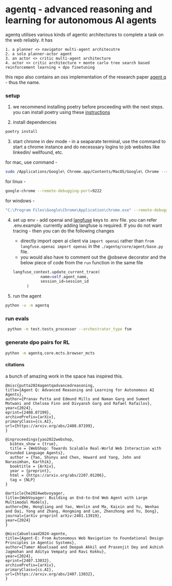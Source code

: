 # agentq - advanced reasoning and learning for autonomous AI agents

agentq utilises various kinds of agentic architectures to complete a task on the web reliably.
it has

```
1. a planner <> navigator multi-agent architecutre
2. a solo planner-actor agent
3. an actor <> critic multi-agent architecture
4. actor <> critic architecture + monte carlo tree search based reinforcement learning + dpo finetuning
```

this repo also contains an oss implementation of the research paper [agent q](https://arxiv.org/abs/2408.07199) - thus the name.

### setup

1. we recommend installing poetry before proceeding with the next steps. you can install poetry using these [instructions](https://python-poetry.org/docs/#installation)

2. install dependencies

```bash
poetry install
```

3. start chrome in dev mode - in a seaparate terminal, use the command to start a chrome instance and do necesssary logins to job websites like linkedin/ wellfound, etc.

for mac, use command -

```bash
sudo /Applications/Google\ Chrome.app/Contents/MacOS/Google\ Chrome --remote-debugging-port=9222
```

for linux -

```bash
google-chrome --remote-debugging-port=9222
```

for windows -

```bash
"C:\Program Files\Google\Chrome\Application\chrome.exe" --remote-debugging-port=9222
```

4. set up env - add openai and [langfuse](https://langfuse.com) keys to .env file. you can refer .env.example. currently adding langfuse is required. If you do not want tracing - then you can do the following changes

   - directly import open ai client via `import openai` rather than `from langfuse.openai import openai` in the `./agentq/core/agent/base.py` file.
   - you would also have to comment out the @obseve decorator and the below piece of code from the `run` function in the same file

   ```python
   langfuse_context.update_current_trace(
               name=self.agent_name,
               session_id=session_id
         )
   ```

5. run the agent

```bash
python -u -m agentq
```

### run evals

```bash
 python -m test.tests_processor --orchestrator_type fsm
```

### generate dpo pairs for RL

```bash
python -m agentq.core.mcts.browser_mcts
```

#### citations

a bunch of amazing work in the space has inspired this.

```
@misc{putta2024agentqadvancedreasoning,
title={Agent Q: Advanced Reasoning and Learning for Autonomous AI Agents},
author={Pranav Putta and Edmund Mills and Naman Garg and Sumeet Motwani and Chelsea Finn and Divyansh Garg and Rafael Rafailov},
year={2024},
eprint={2408.07199},
archivePrefix={arXiv},
primaryClass={cs.AI},
url={https://arxiv.org/abs/2408.07199},
}
```

```
@inproceedings{yao2022webshop,
  bibtex_show = {true},
  title = {WebShop: Towards Scalable Real-World Web Interaction with Grounded Language Agents},
  author = {Yao, Shunyu and Chen, Howard and Yang, John and Narasimhan, Karthik},
  booktitle = {ArXiv},
  year = {preprint},
  html = {https://arxiv.org/abs/2207.01206},
  tag = {NLP}
}
```

```
@article{he2024webvoyager,
title={WebVoyager: Building an End-to-End Web Agent with Large Multimodal Models},
author={He, Hongliang and Yao, Wenlin and Ma, Kaixin and Yu, Wenhao and Dai, Yong and Zhang, Hongming and Lan, Zhenzhong and Yu, Dong},
journal={arXiv preprint arXiv:2401.13919},
year={2024}
}
```

```
@misc{abuelsaad2024-agente,
title={Agent-E: From Autonomous Web Navigation to Foundational Design Principles in Agentic Systems},
author={Tamer Abuelsaad and Deepak Akkil and Prasenjit Dey and Ashish Jagmohan and Aditya Vempaty and Ravi Kokku},
year={2024},
eprint={2407.13032},
archivePrefix={arXiv},
primaryClass={cs.AI},
url={https://arxiv.org/abs/2407.13032},
}
```
